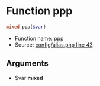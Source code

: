 Function ppp
===========================





```php
mixed ppp($var)
```

* Function name: ppp
* Source: [config/alias.php line 43](https://github.com/PrestaShop/PrestaShop/blob/1.5.0.15/config/alias.php#L43).

Arguments
---------

* $var **mixed**

